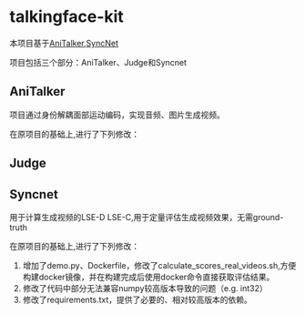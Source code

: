# talkingface-kit

本项目基于[AniTalker](https://github.com/X-LANCE/AniTalker),[SyncNet](https://github.com/joonson/syncnet_python/tree/master)

项目包括三个部分：AniTalker、Judge和Syncnet

## AniTalker

项目通过身份解耦面部运动编码，实现音频、图片生成视频。

在原项目的基础上,进行了下列修改：

## Judge

## Syncnet

用于计算生成视频的LSE-D LSE-C,用于定量评估生成视频效果，无需ground-truth

在原项目的基础上,进行了下列修改：

1. 增加了demo.py、Dockerfile，修改了calculate_scores_real_videos.sh,方便构建docker镜像，并在构建完成后使用docker命令直接获取评估结果。
2. 修改了代码中部分无法兼容numpy较高版本导致的问题（e.g. int32）
3. 修改了requirements.txt，提供了必要的、相对较高版本的依赖。
